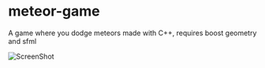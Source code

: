 # meteor-game

A game where you dodge meteors 
made with C++, requires boost geometry and sfml

![ScreenShot](https://raw.github.com/cerww/meteor-game/master/game.png)
